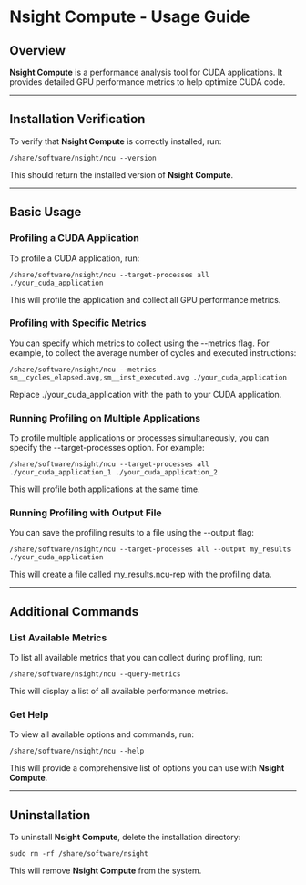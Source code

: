 # Nsight Compute - Usage Guide

## Overview

**Nsight Compute** is a performance analysis tool for CUDA applications. It provides detailed GPU performance metrics to help optimize CUDA code.

---

## Installation Verification

To verify that **Nsight Compute** is correctly installed, run:

```/share/software/nsight/ncu --version```

This should return the installed version of **Nsight Compute**.

---

## Basic Usage

### Profiling a CUDA Application

To profile a CUDA application, run:

```/share/software/nsight/ncu --target-processes all ./your_cuda_application```

This will profile the application and collect all GPU performance metrics.

### Profiling with Specific Metrics

You can specify which metrics to collect using the --metrics flag. For example, to collect the average number of cycles and executed instructions:

```/share/software/nsight/ncu --metrics sm__cycles_elapsed.avg,sm__inst_executed.avg ./your_cuda_application```

Replace ./your_cuda_application with the path to your CUDA application.

### Running Profiling on Multiple Applications

To profile multiple applications or processes simultaneously, you can specify the --target-processes option. For example:

```/share/software/nsight/ncu --target-processes all ./your_cuda_application_1 ./your_cuda_application_2```

This will profile both applications at the same time.

### Running Profiling with Output File

You can save the profiling results to a file using the --output flag:

```/share/software/nsight/ncu --target-processes all --output my_results ./your_cuda_application```

This will create a file called my_results.ncu-rep with the profiling data.

---

## Additional Commands

### List Available Metrics

To list all available metrics that you can collect during profiling, run:

```/share/software/nsight/ncu --query-metrics```

This will display a list of all available performance metrics.

### Get Help

To view all available options and commands, run:

```/share/software/nsight/ncu --help```

This will provide a comprehensive list of options you can use with **Nsight Compute**.

---

## Uninstallation

To uninstall **Nsight Compute**, delete the installation directory:

```sudo rm -rf /share/software/nsight```

This will remove **Nsight Compute** from the system.

